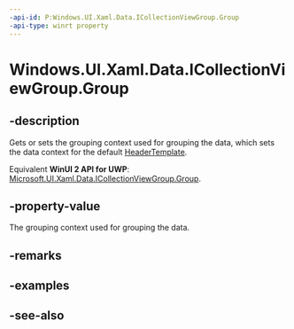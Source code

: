 ```yaml
---
-api-id: P:Windows.UI.Xaml.Data.ICollectionViewGroup.Group
-api-type: winrt property
---
```


<!-- Property syntax
public object Group { get; }
-->

# Windows.UI.Xaml.Data.ICollectionViewGroup.Group

## -description
Gets or sets the grouping context used for grouping the data, which sets the data context for the default [HeaderTemplate](../windows.ui.xaml.controls/groupstyle_headertemplate.md).

Equivalent **WinUI 2 API for UWP**: [Microsoft.UI.Xaml.Data.ICollectionViewGroup.Group](/windows/winui/api/microsoft.ui.xaml.data.icollectionviewgroup.group).

## -property-value
The grouping context used for grouping the data.

## -remarks

## -examples

## -see-also
